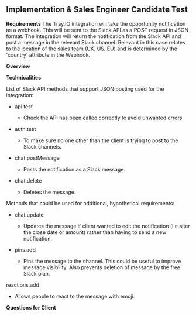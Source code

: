 **Implementation & Sales Engineer Candidate Test**
---

**Requirements**
The Tray.IO integration will take the opportunity notification as a webhook. This will be sent to the Slack API as a POST request in JSON format.
The integration will return the notification from the Slack API and post a message in the relevant Slack channel. Relevant in this case relates to the location of the sales team (UK, US, EU) and is determined by the 'country' attribute in the Webhook.


**Overview**

**Technicalities**

List of Slack API methods that support JSON posting used for the integration:

- api.test
  - Check the API has been called correctly to avoid unwanted errors

- auth.test
  - To make sure no one other than the client is trying to post to the Slack channels.

- chat.postMessage
  - Posts the notification as a Slack message.

- chat.delete
  - Deletes the message.

Methods that could be used for additional, hypothetical requirements:

- chat.update
  - Updates the message if client wanted to edit the notification (i.e alter the close date or amount) rather than having to send a new notification.

- pins.add
  - Pins the message to the channel. This could be useful to improve message visibility. Also prevents deletion of message by the free Slack plan.

reactions.add
  - Allows people to react to the message with emoji.


**Questions for Client**
